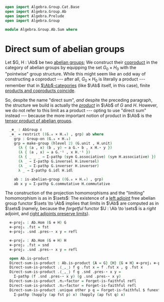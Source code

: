 ```agda
open import Algebra.Group.Cat.Base
open import Algebra.Group.Ab
open import Algebra.Prelude
open import Algebra.Group

module Algebra.Group.Ab.Sum where
```

<!--
```agda
module _ {ℓ} (G H : AbGroup ℓ) where
  private
    module G = AbGrp G
    module H = AbGrp H
```
-->

# Direct sum of abelian groups

Let $G, H : \Ab$ be two [abelian groups]; We construct their [coproduct]
in the category of abelian groups by equipping the set $G_0 \times H_0$
with the "pointwise" group structure. While this might seem like an odd
way of constructing a coproduct --- after all, $G_0 \times H_0$ is
literally a product --- remember that in [$\Ab$-categories] (like $\Ab$
itself, in this case), finite [products and coproducts coincide][additive].

So, despite the name "direct sum", _and_ despite the preceding
paragraph, the structure we build is actually the [_product_] in $\Ab$ of
$G$ and $H$. However, we do not refer to this limit as a product ---
opting to use "direct sum" instead --- because the more important notion
of product in $\Ab$ is the [tensor product of abelian groups][tensor].

[coproduct]: Cat.Diagram.Coproduct.html
[abelian groups]: Algebra.Group.Ab.html#abelian-groups
[$\Ab$-categories]: Cat.Abelian.Base.html#ab-enriched-categories
[additive]: Cat.Abelian.Base.html#additive-categories
[_product_]: Cat.Diagram.Product.html
[tensor]: Algebra.Group.Ab.html#the-tensor-product

```agda
  _⊕_ : AbGroup ℓ
  _⊕_ = restrict ((G.₀ × H.₀) , grp) ab where
    grp : Group-on (G.₀ × H.₀)
    grp = make-group (hlevel 2) (G.unit , H.unit)
      (λ { (a , x) (b , y) → a G.⋆ b , x H.⋆ y })
      (λ { (a , x) → a G.⁻¹ , x H.⁻¹ })
      (λ { _ _ _ → Σ-pathp (sym G.associative) (sym H.associative) })
      (λ _ → Σ-pathp G.inversel H.inversel)
      (λ _ → Σ-pathp G.inverser H.inverser)
      λ _ → Σ-pathp G.idl H.idl

    ab : is-abelian-group ((G.₀ × H.₀) , grp)
    ab x y = Σ-pathp G.commutative H.commutative
```

<!--
```agda
module _ {ℓ} {G H : AbGroup ℓ} where
  private
    module G = AbGrp G
    module H = AbGrp H
  open Group-hom
```
-->

The construction of the projection homomorphisms and the "limiting"
homomorphism is as in $\sets$: The existence of a [left adjoint] free
abelian group functor $\sets \to \Ab$ implies that limits in $\Ab$ are
computed as in $\sets$ (namely, because the _forgetful_ functor $U : \Ab
\to \sets$ is a _right_ adjoint, and [right adjoints preserve
limits][rapl]).

[left adjoint]: Cat.Functor.Adjoint.html
[rapl]: Cat.Functor.Adjoint.Continuous.html

```agda
  ⊕-proj₁ : Ab.Hom (G ⊕ H) G
  ⊕-proj₁ .fst = fst
  ⊕-proj₁ .snd .pres-⋆ x y = refl

  ⊕-proj₂ : Ab.Hom (G ⊕ H) H
  ⊕-proj₂ .fst = snd
  ⊕-proj₂ .snd .pres-⋆ x y = refl

  open Ab.is-product
  Direct-sum-is-product : Ab.is-product {A = G} {H} {G ⊕ H} ⊕-proj₁ ⊕-proj₂
  Direct-sum-is-product .⟨_,_⟩ f g .fst x = f .fst x , g .fst x
  Direct-sum-is-product .⟨_,_⟩ f g .snd .pres-⋆ x y =
    Σ-pathp (f .snd .pres-⋆ x y) (g .snd .pres-⋆ x y)
  Direct-sum-is-product .π₁∘factor = Forget-is-faithful refl
  Direct-sum-is-product .π₂∘factor = Forget-is-faithful refl
  Direct-sum-is-product .unique other p q = Forget-is-faithful $ funext λ x →
    Σ-pathp (happly (ap fst p) x) (happly (ap fst q) x)
```
